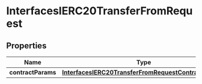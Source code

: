 

# InterfacesIERC20TransferFromRequest


## Properties

| Name | Type | Description | Notes |
|------------ | ------------- | ------------- | -------------|
|**contractParams** | [**InterfacesIERC20TransferFromRequestContractParams**](InterfacesIERC20TransferFromRequestContractParams.md) |  |  |



